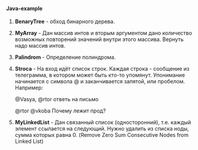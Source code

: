 #### Java-example
1. **BenaryTree** - обход бинарного дерева.

2. **MyArray** - Дан массив интов и вторым аргументом дано количество возможных повторений значений внутри этого массива.
   Вернуть надо массив интов.
   
3. **Palindrom** - Определение полиндрома.

4. **Stroca** - На вход идёт список строк. Каждая строка - сообщение из телеграмма, в котором может быть кто-то упомянут.
   Упонимание начинается с символа @ и заканчивается запятой, или пробелом. Например:

    @Vasya, @rtor ответь на письмо
    
    @rtor @vkoba Почему лежит прод?

5. **MyLinkedList** - Дан связанный список (односторонний), т.е. каждый элемент ссылается на следующий. 
   Нужно удалить из списка ноды, сумма которых равна 0.
   (Remove Zero Sum Consecutive Nodes from Linked List)
